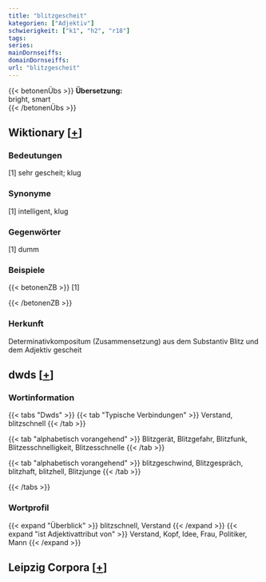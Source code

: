 ```yaml
---
title: "blitzgescheit"
kategorien: ["Adjektiv"]
schwierigkeit: ["k1", "h2", "r18"]
tags:
series:
mainDornseiffs:
domainDornseiffs:
url: "blitzgescheit"
---
```


{{< betonenÜbs >}}
**Übersetzung:**  
bright, smart  
{{< /betonenÜbs >}}

## Wiktionary [[+](https://de.wiktionary.org/wiki/blitzgescheit)]

### Bedeutungen
[1] sehr gescheit; klug  

### Synonyme
[1] intelligent, klug  

### Gegenwörter
[1] dumm  

### Beispiele
{{< betonenZB >}}
[1]  

{{< /betonenZB >}}
### Herkunft
Determinativkompositum (Zusammensetzung) aus dem Substantiv Blitz und dem Adjektiv gescheit  



## dwds [[+](https://www.dwds.de/wb/blitzgescheit)]

### Wortinformation
{{< tabs "Dwds" >}}
{{< tab "Typische Verbindungen" >}}
Verstand, blitzschnell
{{< /tab >}}

{{< tab "alphabetisch vorangehend" >}}
Blitzgerät, Blitzgefahr, Blitzfunk, Blitzesschnelligkeit, Blitzesschnelle
{{< /tab >}}

{{< tab "alphabetisch vorangehend" >}}
blitzgeschwind, Blitzgespräch, blitzhaft, blitzhell, Blitzjunge
{{< /tab >}}

{{< /tabs >}}

### Wortprofil
{{< expand "Überblick" >}} blitzschnell, Verstand {{< /expand >}}
{{< expand "ist Adjektivattribut von" >}} Verstand, Kopf, Idee, Frau, Politiker, Mann {{< /expand >}}

## Leipzig Corpora [[+](https://corpora.uni-leipzig.de/en/res?word=blitzgescheit&corpusId=deu_newscrawl-public_2018)]

